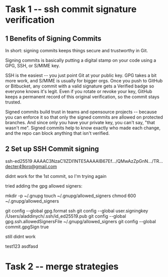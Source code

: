 # Task 1 -- ssh commit signature verification

## 1 Benefits of Signing Commits

In short: signing commits keeps things secure and trustworthy in Git.

Signing commits is basically putting a digital stamp on your code using a GPG, SSH, or S/MIME key.

SSH is the easiest -- you just point Git at your public key. GPG takes a bit more work, and S/MIME is usually for bigger orgs. Once you push to GitHub or Bitbucket, any commit with a valid signature gets a Verified badge so everyone knows it's legit. Even if you rotate or revoke your key, GitHub keeps a permanent record of this original verification, so the commit stays trusted.

Signed commits build trust in teams and opensource projects -- because you can enforce it so that only the signed commits are allowed on protected branches. And since only you have your private key, you can't say, "that wasn't me". Signed commits help to know exactly who made each change, and the repo can block anything that isn't verified.

## 2 Set up SSH Commit signing

ssh-ed25519 AAAAC3NzaC1lZDI1NTE5AAAAIB67Ef.../QMwAzZpGnN.../TR... decter49pro@gmail.com

didnt work for the 1st commit, so I'm trying again

tried adding the gpg allowed signers:

mkdir -p ~/.gnupg
touch ~/.gnupg/allowed_signers
chmod 600 ~/.gnupg/allowed_signers

git config --global gpg.format ssh
git config --global user.signingkey /Users/aladdinych/.ssh/id_ed25519.pub
git config --global gpg.ssh.allowedSignersFile ~/.gnupg/allowed_signers
git config --global commit.gpgSign true

still didnt work

test123
asdfasd

# Task 2 -- merge strategies